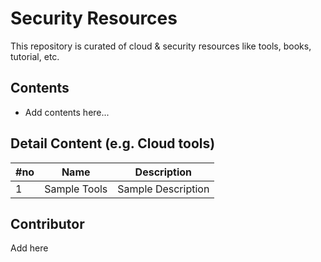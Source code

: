 # Security Resources

This repository is curated of cloud & security resources like tools, books, tutorial, etc. 

## Contents

- Add contents here...

## Detail Content (e.g. Cloud tools)
| #no | Name | Description |
|-----|------|-------------|
|1|Sample Tools|Sample Description|

## Contributor
Add here